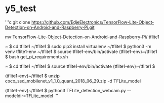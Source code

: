 # y5_test

'''c
git clone https://github.com/EdjeElectronics/TensorFlow-Lite-Object-Detection-on-Android-and-Raspberry-Pi.git



mv TensorFlow-Lite-Object-Detection-on-Android-and-Raspberry-Pi/ tflite1


~ $ cd tflite1
~/tflite1 $ sudo pip3 install virtualenv
~/tflite1 $ python3 -m venv tflite1-env
~/tflite1 $ source tflite1-env/bin/activate
(tflite1-env)~/tflite1 $ bash get_pi_requirements.sh


~ $ cd tflite1
~/tflite1 $ source tflite1-env/bin/activate
(tflite1-env)~/tflite1 $


(tflite1-env)~/tflite1 $ unzip coco_ssd_mobilenet_v1_1.0_quant_2018_06_29.zip -d TFLite_model


(tflite1-env)~/tflite1 $ python3 TFLite_detection_webcam.py --modeldir=TFLite_model
'''
